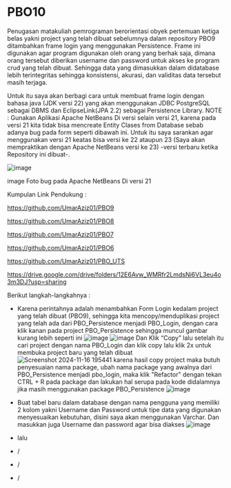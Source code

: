 # PBO10
Penugasan matakuliah pemrograman berorientasi obyek pertemuan ketiga belas yakni project yang telah dibuat sebelumnya dalam repository PBO9 ditambahkan frame login yang menggunakan Persistence. Frame ini digunakan agar program digunakan oleh orang yang berhak saja, dimana orang tersebut diberikan username dan password untuk akses ke program crud yang telah dibuat. Sehingga data yang dimasukkan dalam didatabase lebih terintegritas sehingga konsistensi, akurasi, dan validitas data tersebut masih terjaga.

Untuk itu saya akan berbagi cara untuk membuat frame login dengan bahasa java (JDK versi 22) yang akan menggunakan JDBC PostgreSQL sebagai DBMS dan EclipseLink(JPA 2.2) sebagai Persistence Library. NOTE : Gunakan Aplikasi Apache NetBeans Di versi selain versi 21, karena pada versi 21 kita tidak bisa mencreate Entity Clases from Database sebab adanya bug pada form seperti dibawah ini. Untuk itu saya sarankan agar menggunakan versi 21 keatas bisa versi ke 22 ataupun 23 (Saya akan mempraktikan dengan Apache NetBeans versi ke 23) -versi terbaru ketika Repository ini dibuat-. 

![image](https://github.com/user-attachments/assets/2715a465-cf2b-4567-92d6-7d5d20ec891c)

image Foto bug pada Apache NetBeans Di versi 21

Kumpulan Link Pendukung :

https://github.com/UmarAziz01/PBO9

https://github.com/UmarAziz01/PBO8

https://github.com/UmarAziz01/PBO7

https://github.com/UmarAziz01/PBO6

https://github.com/UmarAziz01/PBO_UTS

https://drive.google.com/drive/folders/12E6Avw_WMRfr2LmdsNi6VL3eu4o3m3DJ?usp=sharing

Berikut langkah-langkahnya :

- Karena perintahnya adalah menambahkan Form Login kedalam project yang telah dibuat (PBO9), sehingga kita mencopy/menduplikasi project yang telah ada dari PBO_Persistence menjadi PBO_Login, dengan cara klik kanan pada project PBO_Persistence sehingga muncul gambar kurang lebih seperti ini
  ![image](https://github.com/user-attachments/assets/92482ab4-d3bb-4520-b1d1-5cfeae7a702f)
  ![image](https://github.com/user-attachments/assets/c6e10bba-bf93-4602-9797-2e4e41acca16)
  Dan Klik “Copy” lalu setelah itu cari project dengan nama PBO_Login dan klik copy lalu klik 2x untuk membuka project baru yang telah dibuat
  ![Screenshot 2024-11-16 195441](https://github.com/user-attachments/assets/46ba1228-b3e8-42ea-8451-e905d0b201be)
  karena hasil copy project maka butuh penyesuaian nama package, ubah nama package yang awalnya dari PBO_Persistence menjadi pbo_login, maka klik "Refactor" dengan tekan CTRL + R pada package dan lakukan hal serupa pada kode didalamnya jika masih menggunakan package PBO_Persistence
  ![image](https://github.com/user-attachments/assets/58b30190-ddab-4656-9de5-b8c2ad206902)

- Buat tabel baru dalam database dengan nama pengguna yang memiliki 2 kolom yakni Username dan Password untuk tipe data yang digunakan menyesuaikan kebutuhan, disini saya akan menggunakan Varchar. Dan masukkan juga Username dan password agar bisa diakses
  ![image](https://github.com/user-attachments/assets/8a0cd469-2a58-4094-902e-7392432c43ee)

- lalu
      

  

  
  



 
  

    

  
  

  

  

- /
- /
- /
